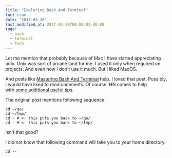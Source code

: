 ```yaml
---
title: "Exploring Bash And Terminal"
toc: true
date: "2017-03-20"
last_modified_at: 2017-03-20T00:00:01-00:00
tags: 
  - bash
  - terminal
  - Tech
---
```


Let me mention that probably because of Mac I have started appreciating unix. Unix was sort of arcane land for me. I used it only when required on projects. And even now I don't use it much. But I liked MacOS.

And posts like [Mastering Bash And Terminal](https://www.blockloop.io/mastering-bash-and-terminal) help. I loved that post. Possibly, I would have liked to read comments. Of course, HN comes to help with [some additional useful tips](https://news.ycombinator.com/item?id=13400350).

The original post mentions following sequence.

```
cd ~/go/
cd ~/tmp/
cd - # <- this puts you back to ~/go/
cd - # <- this puts you back to ~/tmp/
```

Isn't that good?

I did not know that following command will take you to your home directory.

```
cd --
```

